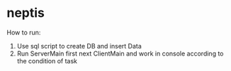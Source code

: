 # neptis
How to run:
1) Use sql script to create DB and insert Data
2) Run ServerMain first next ClientMain and work in console according to the condition of task
